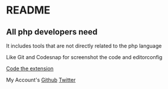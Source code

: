 # README

## All php developers need

It includes tools that are not directly related to the php language

Like Git and Codesnap for screenshot the code and editorconfig

<a href="https://github.com/i74ifa/php-developer-pack">Code the extension</a>

My Account's
<a href="https://github.com/i74ifa">Github</a>
<a href="https://twitter.com/i74ifa">Twitter</a>